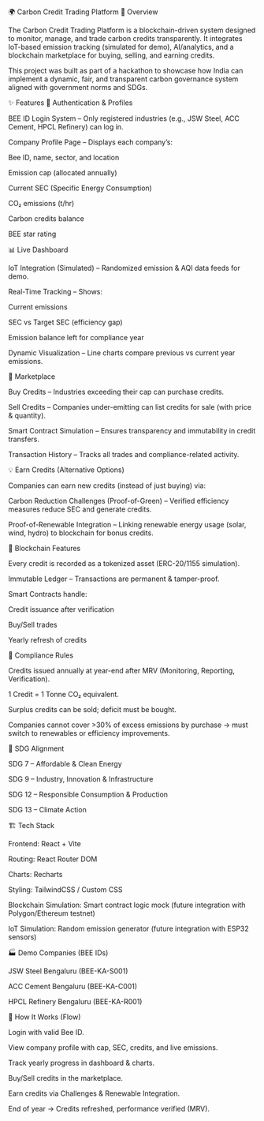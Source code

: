 🌍 Carbon Credit Trading Platform
📌 Overview

The Carbon Credit Trading Platform is a blockchain-driven system designed to monitor, manage, and trade carbon credits transparently.
It integrates IoT-based emission tracking (simulated for demo), AI/analytics, and a blockchain marketplace for buying, selling, and earning credits.

This project was built as part of a hackathon to showcase how India can implement a dynamic, fair, and transparent carbon governance system aligned with government norms and SDGs.

✨ Features
🔑 Authentication & Profiles

BEE ID Login System – Only registered industries (e.g., JSW Steel, ACC Cement, HPCL Refinery) can log in.

Company Profile Page – Displays each company’s:

Bee ID, name, sector, and location

Emission cap (allocated annually)

Current SEC (Specific Energy Consumption)

CO₂ emissions (t/hr)

Carbon credits balance

BEE star rating

📊 Live Dashboard

IoT Integration (Simulated) – Randomized emission & AQI data feeds for demo.

Real-Time Tracking – Shows:

Current emissions

SEC vs Target SEC (efficiency gap)

Emission balance left for compliance year

Dynamic Visualization – Line charts compare previous vs current year emissions.

🛒 Marketplace

Buy Credits – Industries exceeding their cap can purchase credits.

Sell Credits – Companies under-emitting can list credits for sale (with price & quantity).

Smart Contract Simulation – Ensures transparency and immutability in credit transfers.

Transaction History – Tracks all trades and compliance-related activity.

💡 Earn Credits (Alternative Options)

Companies can earn new credits (instead of just buying) via:

Carbon Reduction Challenges (Proof-of-Green) – Verified efficiency measures reduce SEC and generate credits.

Proof-of-Renewable Integration – Linking renewable energy usage (solar, wind, hydro) to blockchain for bonus credits.

🔗 Blockchain Features

Every credit is recorded as a tokenized asset (ERC-20/1155 simulation).

Immutable Ledger – Transactions are permanent & tamper-proof.

Smart Contracts handle:

Credit issuance after verification

Buy/Sell trades

Yearly refresh of credits

📑 Compliance Rules

Credits issued annually at year-end after MRV (Monitoring, Reporting, Verification).

1 Credit = 1 Tonne CO₂ equivalent.

Surplus credits can be sold; deficit must be bought.

Companies cannot cover >30% of excess emissions by purchase → must switch to renewables or efficiency improvements.

🌱 SDG Alignment

SDG 7 – Affordable & Clean Energy

SDG 9 – Industry, Innovation & Infrastructure

SDG 12 – Responsible Consumption & Production

SDG 13 – Climate Action

🏗️ Tech Stack

Frontend: React + Vite

Routing: React Router DOM

Charts: Recharts

Styling: TailwindCSS / Custom CSS

Blockchain Simulation: Smart contract logic mock (future integration with Polygon/Ethereum testnet)

IoT Simulation: Random emission generator (future integration with ESP32 sensors)

🏭 Demo Companies (BEE IDs)

JSW Steel Bengaluru (BEE-KA-S001)

ACC Cement Bengaluru (BEE-KA-C001)

HPCL Refinery Bengaluru (BEE-KA-R001)

🚀 How It Works (Flow)

Login with valid Bee ID.

View company profile with cap, SEC, credits, and live emissions.

Track yearly progress in dashboard & charts.

Buy/Sell credits in the marketplace.

Earn credits via Challenges & Renewable Integration.

End of year → Credits refreshed, performance verified (MRV).
